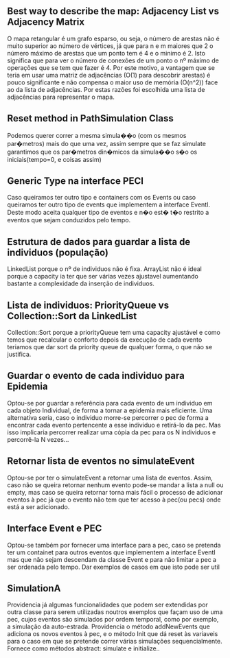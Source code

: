 
## Best way to describe the map: Adjacency List vs Adjacency Matrix

O mapa retangular é um grafo esparso, ou seja, o número de arestas não é muito superior ao número de vértices, já que para n e m maiores que 2 o número máximo de arestas que um ponto tem é 4 e o minimo é 2. Isto significa que para ver o número de conexões de um ponto o nº máximo de operações que se tem que fazer é 4. Por este motivo, a vantagem que se teria em usar uma matriz de adjacências (O(1) para descobrir arestas) é pouco significante e não compensa o maior uso de memória (O(n^2)) face ao da lista de adjacências. Por estas razões foi escolhida uma lista de adjacências para representar o mapa.

## Reset method in PathSimulation Class
Podemos querer correr a mesma simula��o (com os mesmos par�metros) mais do que uma vez, assim sempre que se faz simulate garantimos que os par�metros din�micos da simula��o s�o os iniciais(tempo=0, e coisas assim)

## Generic Type na interface PECI
Caso queiramos ter outro tipo e containers com os Events ou caso queiramos ter outro tipo de events que implementem a interface EventI. Deste modo aceita qualquer tipo de eventos e n�o est� t�o restrito a eventos que sejam conduzidos pelo tempo.

## Estrutura de dados para guardar a lista de individuos (população)
LinkedList porque o nº de individuos não é fixa. ArrayList não é ideal porque a capacity ia ter que ser várias vezes
ajustavel aumentando bastante a complexidade da inserção de individuos.

## Lista de individuos: PriorityQueue vs Collection::Sort da LinkedList
Collection::Sort porque a priorityQueue tem uma capacity ajustável e como temos que recalcular o conforto depois da execução
de cada evento teriamos que dar sort da priority queue de qualquer forma, o que não se justifica.

## Guardar o evento de cada individuo para Epidemia
Optou-se por guardar a referência para cada evento de um individuo em cada objeto Individual, de forma a tornar a epidemia mais eficiente. Uma alternativa seria, caso o individuo morre-se percorrer o pec de forma a encontrar cada evento pertencente a esse individuo e retirá-lo da pec. Mas isso implicaria percorrer realizar uma cópia da pec para os N individuos e percorrê-la N vezes...

## Retornar lista de eventos no simulateEvent
Optou-se por ter o simulateEvent a retornar uma lista de eventos. Assim, caso não se queira retornar nenhum evento pode-se mandar a lista a null ou empty, mas caso se queira retornar torna mais fácil o processo de adicionar eventos à pec já que o evento não tem que ter acesso à pec(ou pecs) onde está a ser adicionado.

## Interface Event e PEC
Optou-se também por fornecer uma interface para a pec, caso se pretenda ter um containet para outros eventos que implementem a interface EventI mas que não sejam descendam da classe Event e para não limitar a pec a ser ordenada pelo tempo. Dar exemplos de casos em que isto pode ser util

## SimulationA
Providencia já algumas funcionalidades que podem ser extendidas por outra classe para serem utilizadas noutros exemplos que façam uso de uma pec, cujos eventos são simulados por ordem temporal, como por exemplo, a simulação da auto-estrada. Providencia o método addNewEvents que adiciona os novos eventos à pec, e o método Init que dá reset às variaveis para o caso em que se pretende correr várias simulações sequencialmente. Fornece como métodos abstract: simulate e initialize..






